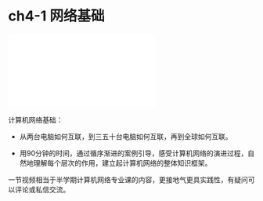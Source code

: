 # ch4-1 网络基础


<div class='bilibili-video'>

<iframe class='bilibili-video-iframe' src="//player.bilibili.com/player.html?aid=643748980&bvid=BV1bY4y1j7AD&cid=781844813&page=1&as_wide=1&high_quality=1&danmaku=1" scrolling="no" border="0" frameborder="no" framespacing="0" allowfullscreen="true"></iframe>
</div>


计算机网络基础：

* 从两台电脑如何互联，到三五十台电脑如何互联，再到全球如何互联。

* 用90分钟的时间，通过循序渐进的案例引导，感受计算机网络的演进过程，自然地理解每个层次的作用，建立起计算机网络的整体知识框架。

一节视频相当于半学期计算机网络专业课的内容，更接地气更具实践性，有疑问可以评论或私信交流。




